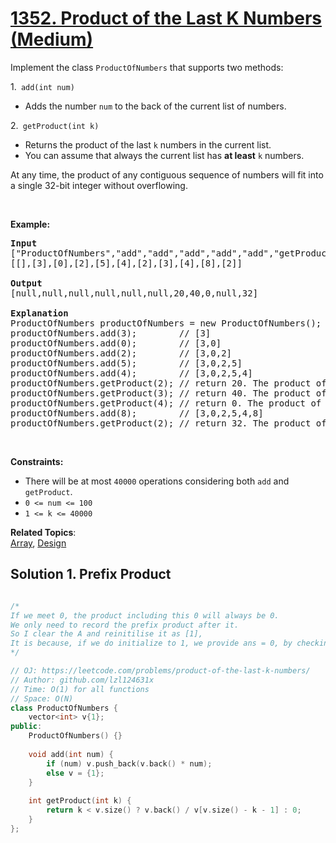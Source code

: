 # [1352. Product of the Last K Numbers (Medium)](https://leetcode.com/problems/product-of-the-last-k-numbers/)

<p>Implement the class <code>ProductOfNumbers</code>&nbsp;that supports two methods:</p>

<p>1.<code>&nbsp;add(int num)</code></p>

<ul>
	<li>Adds the number <code>num</code> to the back of the current list of numbers.</li>
</ul>

<p>2.<code> getProduct(int k)</code></p>

<ul>
	<li>Returns the product of the last <code>k</code> numbers in the current list.</li>
	<li>You can assume that always the current list has <strong>at least</strong> <code>k</code> numbers.</li>
</ul>

<p>At any time, the product of any contiguous sequence of numbers will fit into a single 32-bit integer without overflowing.</p>

<p>&nbsp;</p>
<p><strong>Example:</strong></p>

<pre><strong>Input</strong>
["ProductOfNumbers","add","add","add","add","add","getProduct","getProduct","getProduct","add","getProduct"]
[[],[3],[0],[2],[5],[4],[2],[3],[4],[8],[2]]

<strong>Output</strong>
[null,null,null,null,null,null,20,40,0,null,32]

<strong>Explanation</strong>
ProductOfNumbers productOfNumbers = new ProductOfNumbers();
productOfNumbers.add(3);        // [3]
productOfNumbers.add(0);        // [3,0]
productOfNumbers.add(2);        // [3,0,2]
productOfNumbers.add(5);        // [3,0,2,5]
productOfNumbers.add(4);        // [3,0,2,5,4]
productOfNumbers.getProduct(2); // return 20. The product of the last 2 numbers is 5 * 4 = 20
productOfNumbers.getProduct(3); // return 40. The product of the last 3 numbers is 2 * 5 * 4 = 40
productOfNumbers.getProduct(4); // return 0. The product of the last 4 numbers is 0 * 2 * 5 * 4 = 0
productOfNumbers.add(8);        // [3,0,2,5,4,8]
productOfNumbers.getProduct(2); // return 32. The product of the last 2 numbers is 4 * 8 = 32 
</pre>

<p>&nbsp;</p>
<p><strong>Constraints:</strong></p>

<ul>
	<li>There will be at most <code>40000</code>&nbsp;operations considering both <code>add</code> and <code>getProduct</code>.</li>
	<li><code>0 &lt;= num&nbsp;&lt;=&nbsp;100</code></li>
	<li><code>1 &lt;= k &lt;= 40000</code></li>
</ul>


**Related Topics**:  
[Array](https://leetcode.com/tag/array/), [Design](https://leetcode.com/tag/design/)

## Solution 1. Prefix Product

```cpp

/*
If we meet 0, the product including this 0 will always be 0.
We only need to record the prefix product after it.
So I clear the A and reinitilise it as [1],
It is because, if we do initialize to 1, we provide ans = 0, by checking if k < v.size();
*/

// OJ: https://leetcode.com/problems/product-of-the-last-k-numbers/
// Author: github.com/lzl124631x
// Time: O(1) for all functions
// Space: O(N)
class ProductOfNumbers {
    vector<int> v{1};
public:
    ProductOfNumbers() {}
    
    void add(int num) {
        if (num) v.push_back(v.back() * num);
        else v = {1};
    }
    
    int getProduct(int k) {
        return k < v.size() ? v.back() / v[v.size() - k - 1] : 0;
    }
};
```

